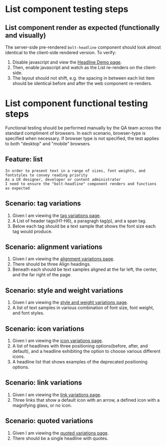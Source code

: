 # List component testing steps

## List component render as expected (functionally and visually)

The server-side pre-rendered `bolt-headline` component should look almost identical to the client-side rendered version. To verify:

1. Disable javascript and view the [Headline Demo page](https://boltdesignsystem.com/pattern-lab/patterns/40-components-headline-05-headline/40-components-headline-05-headline.html).
2. Then, enable javascript and watch as the List re-renders on the client-side.
3. The layout should not shift, e.g. the spacing in between each list item should be identical before and after the web component re-renders.

# List component functional testing steps

Functional testing should be performed manually by the QA team across the standard compliment of browsers. In each scenario, browser-type is specified when necessary. If browser type is not specified, the test applies to both "desktop" and "mobile" browsers.

## Feature: list

    In order to present text in a range of sizes, font weights, and fontstyles to convey reading priority
    As a UX designer, developer or content administrator
    I need to ensure the "bolt-headline" component renders and functions as expected

## Scenario: tag variations

1. Given I am viewing the [tag variations page](https://boltdesignsystem.com/pattern-lab/patterns/40-components-headline-10-headline-tag-variations/40-components-headline-10-headline-tag-variations.html).
2. A List of header tags(H1-H6), a paragragh tag(p), and a span tag.
3. Below each tag should be a text sample that shows the font size each tag would produce.

## Scenario: alignment variations

1. Given I am viewing the [alignment variations page](https://boltdesignsystem.com/pattern-lab/patterns/40-components-headline-15-headline-align-variations/40-components-headline-15-headline-align-variations.html).
2. There should be three Align headings.
3. Beneath each should be text samples aligned at the far left, the center, and the far right of the page.

## Scenario: style and weight variations

1. Given I am viewing the [style and weight variations page](https://boltdesignsystem.com/pattern-lab/patterns/40-components-headline-20-headline-style-and-weight-variations/40-components-headline-20-headline-style-and-weight-variations.html).
2. A list of text samples in various combination of font size, font weight, and font styles.

## Scenario: icon variations

1. Given I am viewing the [icon variations page](https://boltdesignsystem.com/pattern-lab/patterns/40-components-headline-25-headline-icon-variations/40-components-headline-25-headline-icon-variations.html).
2. A list of headlines with three positioning options(before, after, and default), and a headline exhibiting the option to choose various different icons.
3. A headline list that shows examples of the deprecated positioning options.

## Scenario: link variations

1. Given I am viewing the [link variations page](https://boltdesignsystem.com/pattern-lab/patterns/40-components-headline-30-headline-link-variations/40-components-headline-30-headline-link-variations.html).
2. Three links that show a default icon with an arrow, a defined icon with a magnifying glass, or no icon.

## Scenario: quoted variations

1. Given I am viewing the [quoted variations page](https://boltdesignsystem.com/pattern-lab/patterns/40-components-headline-35-headline-quoted-variation/40-components-headline-35-headline-quoted-variation.html).
2. There should be a single headline with quotes.
